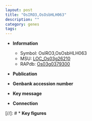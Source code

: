 ```yaml
---
layout: post
title: "OsIRO3,OsOsbHLH063"
description: ""
category: genes
tags: 
---
```


* **Information**  
    + Symbol: OsIRO3,OsOsbHLH063  
    + MSU: [LOC_Os03g26210](http://rice.uga.edu/cgi-bin/ORF_infopage.cgi?orf=LOC_Os03g26210)  
    + RAPdb: [Os03g0379300](http://rapdb.dna.affrc.go.jp/viewer/gbrowse_details/irgsp1?name=Os03g0379300)  

* **Publication**  

* **Genbank accession number**  

* **Key message**  

* **Connection**  

[//]: # * **Key figures**  


